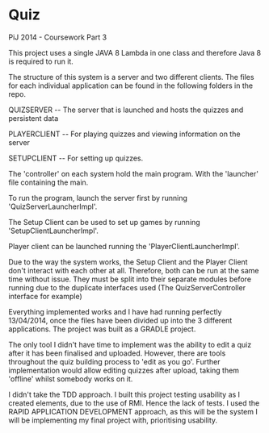 Quiz
====

PiJ 2014 - Coursework Part 3

This project uses a single JAVA 8 Lambda in one class and therefore Java 8 is required to run it.

The structure of this system is a server and two different clients. The files for each individual application can be found in the following folders in the repo.



QUIZSERVER -- The server that is launched and hosts the quizzes and persistent data

PLAYERCLIENT -- For playing quizzes and viewing information on the server

SETUPCLIENT -- For setting up quizzes. 



The 'controller' on each system hold the main program. With the 'launcher' file containing the main.

To run the program, launch the server first by running 'QuizServerLauncherImpl'.

The Setup Client can be used to set up games by running 'SetupClientLauncherImpl'.

Player client can be launched running the 'PlayerClientLauncherImpl'.

Due to the way the system works, the Setup Client and the Player Client don't interact with each other at all.
Therefore, both can be run at the same time without issue. They must be split into their separate modules before running due to the duplicate interfaces used (The QuizServerController interface for example)

Everything implemented works and I have had running perfectly 13/04/2014, once the files have been divided up into the 3 different applications. The project was built as a GRADLE project.


The only tool I didn't have time to implement was the ability to edit a quiz after it has been finalised and uploaded.
However, there are tools throughout the quiz building process to 'edit as you go'.
Further implementation would allow editing quizzes after upload, taking them 'offline' whilst somebody works on it.

I didn't take the TDD approach. I built this project testing usability as I created elements, due to the use of RMI. Hence the lack of tests.
I used the RAPID APPLICATION DEVELOPMENT approach, as this will be the system I will be implementing my final project with, prioritising usability.
